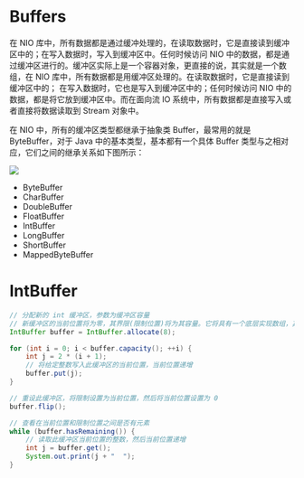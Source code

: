 # Buffers

在 NIO 库中，所有数据都是通过缓冲处理的，在读取数据时，它是直接读到缓冲区中的；在写入数据时，写入到缓冲区中。任何时候访问 NIO 中的数据，都是通过缓冲区进行的。缓冲区实际上是一个容器对象，更直接的说，其实就是一个数组，在 NIO 库中，所有数据都是用缓冲区处理的。在读取数据时，它是直接读到缓冲区中的； 在写入数据时，它也是写入到缓冲区中的；任何时候访问 NIO 中的数据，都是将它放到缓冲区中。而在面向流 IO 系统中，所有数据都是直接写入或者直接将数据读取到 Stream 对象中。

在 NIO 中，所有的缓冲区类型都继承于抽象类 Buffer，最常用的就是 ByteBuffer，对于 Java 中的基本类型，基本都有一个具体 Buffer 类型与之相对应，它们之间的继承关系如下图所示：

![](http://hi.csdn.net/attachment/201107/17/0_131088834611J5.gif)

- ByteBuffer
- CharBuffer
- DoubleBuffer
- FloatBuffer
- IntBuffer
- LongBuffer
- ShortBuffer
- MappedByteBuffer

# IntBuffer

```java
// 分配新的 int 缓冲区，参数为缓冲区容量
// 新缓冲区的当前位置将为零，其界限(限制位置)将为其容量。它将具有一个底层实现数组，其数组偏移量将为零。
IntBuffer buffer = IntBuffer.allocate(8);

for (int i = 0; i < buffer.capacity(); ++i) {
    int j = 2 * (i + 1);
    // 将给定整数写入此缓冲区的当前位置，当前位置递增
    buffer.put(j);
}

// 重设此缓冲区，将限制设置为当前位置，然后将当前位置设置为 0
buffer.flip();

// 查看在当前位置和限制位置之间是否有元素
while (buffer.hasRemaining()) {
    // 读取此缓冲区当前位置的整数，然后当前位置递增
    int j = buffer.get();
    System.out.print(j + "  ");
}
```
